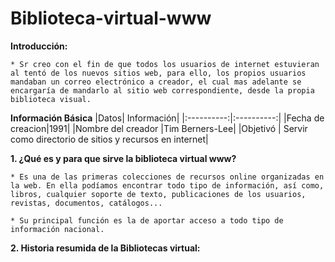 # Biblioteca-virtual-www

**Introducción:**

	* Sr creo con el fin de que todos los usuarios de internet estuvieran al tentó de los nuevos sitios web, para ello, los propios usuarios mandaban un correo electrónico a creador, el cual mas adelante se encargaría de mandarlo al sitio web correspondiente, desde la propia biblioteca visual.

**Información Básica**
|Datos| Información|
|:----------:|:----------:|
|Fecha de creacion|1991|
|Nombre del creador |Tim Berners-Lee|
|Objetivó | Servir como directorio de sitios y recursos en internet|

**1. ¿Qué es y para que sirve la biblioteca virtual www?**

	* Es una de las primeras colecciones de recursos online organizadas en la web. En ella podíamos encontrar todo tipo de información, así como, libros, cualquier soporte de texto, publicaciones de los usuarios, revistas, documentos, catálogos...

	* Su principal función es la de aportar acceso a todo tipo de información nacional.

**2. Historia resumida de la Bibliotecas virtual:**
